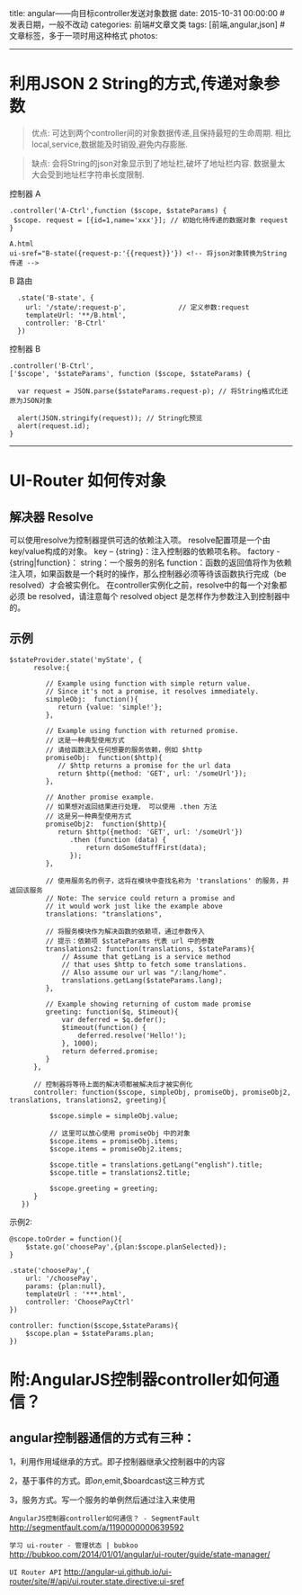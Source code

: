 title: angular——向目标controller发送对象数据
date: 2015-10-31 00:00:00 #发表日期，一般不改动
categories: 前端#文章文类
tags: [前端,angular,json] #文章标签，多于一项时用这种格式
photos:

---
# 利用JSON 2 String的方式,传递对象参数

>优点: 
可达到两个controller间的对象数据传递,且保持最短的生命周期. 
相比 local,service,数据能及时销毁,避免内存膨胀.

>缺点:
会将String的json对象显示到了地址栏,破坏了地址栏内容.
数据量太大会受到地址栏字符串长度限制.

控制器 A 
```
.controller('A-Ctrl',function ($scope, $stateParams) {
 $scope. request = [{id=1,name='xxx'}]; // 初始化待传递的数据对象 request
}

A.html
ui-sref="B-state({request-p:'{{request}}'}) <!-- 将json对象转换为String传递 -->
```
B  路由
```
  .state('B-state', {
    url: '/state/:request-p',             // 定义参数:request
    templateUrl: '**/B.html',
    controller: 'B-Ctrl'
  })
```
控制器 B
```
.controller('B-Ctrl',
['$scope', '$stateParams', function ($scope, $stateParams) {
 
  var request = JSON.parse($stateParams.request-p); // 将String格式化还原为JSON对象
 
  alert(JSON.stringify(request)); // String化预览
  alert(request.id);
}
```
<!-- more -->
---

# UI-Router 如何传对象
## 解决器 Resolve
可以使用resolve为控制器提供可选的依赖注入项。
resolve配置项是一个由key/value构成的对象。
key – {string}：注入控制器的依赖项名称。
factory - {string|function}：
string：一个服务的别名
function：函数的返回值将作为依赖注入项，如果函数是一个耗时的操作，那么控制器必须等待该函数执行完成（be resolved）才会被实例化。
在controller实例化之前，resolve中的每一个对象都必须 be resolved，请注意每个 resolved object 是怎样作为参数注入到控制器中的。

## 示例
```
$stateProvider.state('myState', {
      resolve:{
 
         // Example using function with simple return value.
         // Since it's not a promise, it resolves immediately.
         simpleObj:  function(){
            return {value: 'simple!'};
         },
 
         // Example using function with returned promise.
         // 这是一种典型使用方式
         // 请给函数注入任何想要的服务依赖，例如 $http
         promiseObj:  function($http){
            // $http returns a promise for the url data
            return $http({method: 'GET', url: '/someUrl'});
         },
 
         // Another promise example.
         // 如果想对返回结果进行处理， 可以使用 .then 方法
         // 这是另一种典型使用方式
         promiseObj2:  function($http){
            return $http({method: 'GET', url: '/someUrl'})
               .then (function (data) {
                   return doSomeStuffFirst(data);
               });
         },       
 
         // 使用服务名的例子，这将在模块中查找名称为 'translations' 的服务，并返回该服务
         // Note: The service could return a promise and
         // it would work just like the example above
         translations: "translations",
 
         // 将服务模块作为解决函数的依赖项，通过参数传入
         // 提示：依赖项 $stateParams 代表 url 中的参数
         translations2: function(translations, $stateParams){
             // Assume that getLang is a service method
             // that uses $http to fetch some translations.
             // Also assume our url was "/:lang/home".
             translations.getLang($stateParams.lang);
         },
 
         // Example showing returning of custom made promise
         greeting: function($q, $timeout){
             var deferred = $q.defer();
             $timeout(function() {
                 deferred.resolve('Hello!');
             }, 1000);
             return deferred.promise;
         }
      },
 
      // 控制器将等待上面的解决项都被解决后才被实例化
      controller: function($scope, simpleObj, promiseObj, promiseObj2, translations, translations2, greeting){
 
          $scope.simple = simpleObj.value;
 
          // 这里可以放心使用 promiseObj 中的对象
          $scope.items = promiseObj.items;
          $scope.items = promiseObj2.items;
 
          $scope.title = translations.getLang("english").title;
          $scope.title = translations2.title;
 
          $scope.greeting = greeting;
      }
   })
```

示例2:
```
@scope.toOrder = function(){
    $state.go('choosePay',{plan:$scope.planSelected});
}

.state('choosePay',{
    url: '/choosePay',
    params: {plan:null},
    templateUrl : '***.html',
    controller: 'ChoosePayCtrl'
})

controller: function($scope,$stateParams){
    $scope.plan = $stateParams.plan;
})
```


# 附:AngularJS控制器controller如何通信？
## angular控制器通信的方式有三种：
1，利用作用域继承的方式。即子控制器继承父控制器中的内容
 
2，基于事件的方式。即$on,$emit,$boardcast这三种方式
 
3，服务方式。写一个服务的单例然后通过注入来使用

`AngularJS控制器controller如何通信？ - SegmentFault` 
http://segmentfault.com/a/1190000000639592

`学习 ui-router - 管理状态 | bubkoo`
http://bubkoo.com/2014/01/01/angular/ui-router/guide/state-manager/

`UI Router API`
http://angular-ui.github.io/ui-router/site/#/api/ui.router.state.directive:ui-sref